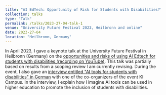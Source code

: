 ```yaml
---
title: "AI EdTech: Opportunity of Risk for Students with Disabilities?"
collection: talks
type: "Talk"
permalink: /talks/2023-27-04-talk-1
venue: "University Future Festival 2023, Heilbronn and online"
date: 2023-27-04
location: "Heilbronn, Germany"
---
```


In April 2023, I gave a keynote talk at the University Future Festival in Heilbronn (Germany) on the [opportunities and risks of using AI Edtech for students with disabilities (recording on YouTube)](https://www.youtube.com/watch?v=_LHOekz6_xU). This talk was partially based on results from a scoping review I am currently revising. 
During the event, I also gave an [interview entitled "AI tools for students with disabilities" in German](https://www.youtube.com/watch?v=_LHOekz6_xU) with one of the co-organizers of the event KI Campus. In the interview, I explain how I imagine AI tools can be used in higher education to promote the inclusion of students with disabilities. 
